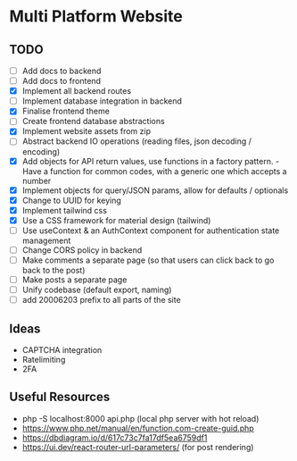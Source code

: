 # Multi Platform Website 

## TODO
- [ ] Add docs to backend
- [ ] Add docs to frontend
- [x] Implement all backend routes 
- [ ] Implement database integration in backend
- [x] Finalise frontend theme
- [ ] Create frontend database abstractions
- [x] Implement website assets from zip 
- [ ] Abstract backend IO operations (reading files, json decoding / encoding)
- [x] Add objects for API return values, use functions in a factory pattern.
      - Have a function for common codes, with a generic one which accepts a number
- [x] Implement objects for query/JSON params, allow for defaults / optionals
- [x] Change to UUID for keying
- [x] Implement tailwind css
- [x] Use a CSS framework for material design (tailwind)
- [ ] Use useContext & an AuthContext component for authentication state management
- [ ] Change CORS policy in backend
- [ ] Make comments a separate page (so that users can click back to go back to the post)
- [ ] Make posts a separate page
- [ ] Unify codebase (default export, naming)
- [ ] add 20006203 prefix to all parts of the site

## Ideas
- CAPTCHA integration
- Ratelimiting
- 2FA

## Useful Resources
-  php -S localhost:8000 api.php (local php server with hot reload)
-  https://www.php.net/manual/en/function.com-create-guid.php
-  https://dbdiagram.io/d/617c73c7fa17df5ea6759df1
-  https://ui.dev/react-router-url-parameters/ (for post rendering)

